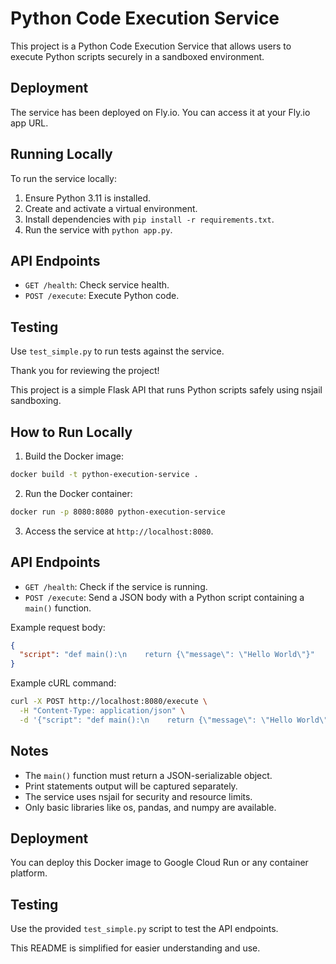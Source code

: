 # Python Code Execution Service

This project is a Python Code Execution Service that allows users to execute Python scripts securely in a sandboxed environment.

## Deployment

The service has been deployed on Fly.io. You can access it at your Fly.io app URL.

## Running Locally

To run the service locally:

1. Ensure Python 3.11 is installed.
2. Create and activate a virtual environment.
3. Install dependencies with `pip install -r requirements.txt`.
4. Run the service with `python app.py`.

## API Endpoints

- `GET /health`: Check service health.
- `POST /execute`: Execute Python code.

## Testing

Use `test_simple.py` to run tests against the service.




Thank you for reviewing the project!

This project is a simple Flask API that runs Python scripts safely using nsjail sandboxing.

## How to Run Locally

1. Build the Docker image:
```bash
docker build -t python-execution-service .
```

2. Run the Docker container:
```bash
docker run -p 8080:8080 python-execution-service
```

3. Access the service at `http://localhost:8080`.

## API Endpoints

- `GET /health`: Check if the service is running.
- `POST /execute`: Send a JSON body with a Python script containing a `main()` function.

Example request body:
```json
{
  "script": "def main():\n    return {\"message\": \"Hello World\"}"
}
```

Example cURL command:
```bash
curl -X POST http://localhost:8080/execute \
  -H "Content-Type: application/json" \
  -d '{"script": "def main():\n    return {\"message\": \"Hello World\"}"}'
```

## Notes

- The `main()` function must return a JSON-serializable object.
- Print statements output will be captured separately.
- The service uses nsjail for security and resource limits.
- Only basic libraries like os, pandas, and numpy are available.

## Deployment

You can deploy this Docker image to Google Cloud Run or any container platform.

## Testing

Use the provided `test_simple.py` script to test the API endpoints.

This README is simplified for easier understanding and use.
